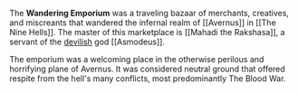 The **Wandering Emporium** was a traveling bazaar of merchants, creatives, and miscreants that wandered the infernal realm of [[Avernus]] in [[The Nine Hells]]. The master of this marketplace is [[Mahadi the Rakshasa]], a servant of the [devilish](https://forgottenrealms.fandom.com/wiki/Devil "Devil") god [[Asmodeus]].

The emporium was a welcoming place in the otherwise perilous and horrifying plane of Avernus. It was considered neutral ground that offered respite from the hell's many conflicts, most predominantly The Blood War.